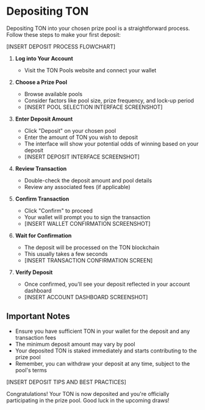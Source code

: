 # Depositing TON

Depositing TON into your chosen prize pool is a straightforward process. Follow these steps to make your first deposit:

[INSERT DEPOSIT PROCESS FLOWCHART]

1. **Log into Your Account**
   - Visit the TON Pools website and connect your wallet

2. **Choose a Prize Pool**
   - Browse available pools
   - Consider factors like pool size, prize frequency, and lock-up period
   - [INSERT POOL SELECTION INTERFACE SCREENSHOT]

3. **Enter Deposit Amount**
   - Click "Deposit" on your chosen pool
   - Enter the amount of TON you wish to deposit
   - The interface will show your potential odds of winning based on your deposit
   - [INSERT DEPOSIT INTERFACE SCREENSHOT]

4. **Review Transaction**
   - Double-check the deposit amount and pool details
   - Review any associated fees (if applicable)

5. **Confirm Transaction**
   - Click "Confirm" to proceed
   - Your wallet will prompt you to sign the transaction
   - [INSERT WALLET CONFIRMATION SCREENSHOT]

6. **Wait for Confirmation**
   - The deposit will be processed on the TON blockchain
   - This usually takes a few seconds
   - [INSERT TRANSACTION CONFIRMATION SCREEN]

7. **Verify Deposit**
   - Once confirmed, you'll see your deposit reflected in your account dashboard
   - [INSERT ACCOUNT DASHBOARD SCREENSHOT]

## Important Notes

- Ensure you have sufficient TON in your wallet for the deposit and any transaction fees
- The minimum deposit amount may vary by pool
- Your deposited TON is staked immediately and starts contributing to the prize pool
- Remember, you can withdraw your deposit at any time, subject to the pool's terms

[INSERT DEPOSIT TIPS AND BEST PRACTICES]

Congratulations! Your TON is now deposited and you're officially participating in the prize pool. Good luck in the upcoming draws!